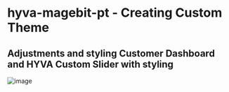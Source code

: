# hyva-magebit-pt - Creating Custom Theme

## Adjustments and styling Customer Dashboard and HYVA Custom Slider with styling

![image](https://github.com/dsimonaits/hyva-magebit-pt/assets/104526866/e96da738-5a15-4c54-a780-2d13aed24c00)
